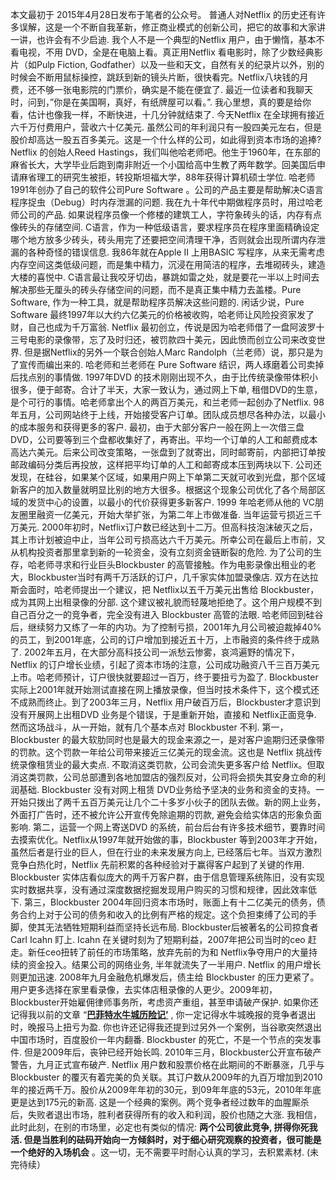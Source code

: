 本文最初于 2015年4月28日发布于笔者的公众号。
普通人对Netflix 的历史还有许多误解，这是一个不断自我革新，修正商业模式的创新公司，把它的故事和大家讲一讲，也许会有不少启迪.
我个人不是一个典型的Netflix 用户，由于懒惰，基本不看电视，不用 DVD，全是在电脑上看。真正用Netflix 看电影时，除了少数经典影片（如Pulp Fiction, Godfather）以及一些和天文，自然有关的纪录片以外，别的时候会不断用鼠标操控，跳跃到新的镜头片断，很快看完。Netflix八块钱的月费，还不够一张电影院的门票价，确实是不能在便宜了.
最近一位读者和我聊天时，问到，”你是在美国啊，真好，有纸牌屋可以看。”. 我心里想，真的要是给你看，估计也像我一样，不断快进，十几分钟就结束了.
今天Netflix 在全球拥有接近六千万付费用户，营收六十亿美元. 虽然公司的年利润只有一股四美元左右，但是股价却高达一股五百多美元。这是一个什么样的公司，如此得到资本市场的追捧?
Netflix 的创始人Reed Hastings，我们叫他哈老师吧。他生于1960年，在东部的麻省长大，大学毕业后跑到南非附近一个小国给高中生教了两年数学。回美国后申请麻省理工的研究生被拒，转投斯坦福大学，88年获得计算机硕士学位.
哈老师1991年创办了自己的软件公司Pure Software 。公司的产品主要是帮助解决C语言程序捉虫（Debug）时内存泄漏的问题.
我在九十年代中期做程序员时，用过哈老师公司的产品.
如果说程序员像一个修楼的建筑工人，字符象砖头的话，内存有点像砖头的存储空间.
C语言，作为一种低级语言，要求程序员在程序里面精确设定哪个地方放多少砖头，砖头用完了还要把空间清理干净，否则就会出现所谓内存泄漏的各种奇怪的错误信息.
我86年就在Apple II 上用BASIC 写程序，从来无需考虑内存空间这类低级问题，而是集中精力，沉浸在用简洁的程序，去堆砌砖头，建造大楼的喜悦中.
C语言最让我咬牙切齿，暴跳如雷之处，就是要花一半以上时间去解决那些无厘头的砖头存储空间的问题，而不是真正集中精力去盖楼。Pure Software, 作为一种工具，就是帮助程序员解决这些问题的.
闲话少说，Pure Software 最终1997年以大约六亿美元的价格被收购，哈老师让风险投资家发了财，自己也成为千万富翁.
Netflix 最初创立，传说是因为哈老师借了一盘阿波罗十三号电影的录像带，忘了及时归还，被罚款四十美元，因此愤而创立公司来改变世界.
但是据Netflix的另外一个联合创始人Marc Randolph（兰老师）说，那只是为了宣传而编出来的.
哈老师和兰老师在 Pure Software 结识，两人琢磨着公司卖掉后找点别的事情做.
1997年DVD 的技术刚刚出现不久，由于比传统录像带体积小很多，便于邮寄。合计了半天，大家一致认为，通过网上下单, 租借DVD的生意，是个可行的事情。哈老师拿出个人的两百万美元，和兰老师一起创办了Netflix.
98年五月，公司网站终于上线，开始接受客户订单。团队成员想尽各种办法，以最小的成本服务和获得更多的客户.
最初，由于大部分客户一般在网上一次借三盘 DVD，公司要等到三个盘都收集好了，再寄出。平均一个订单的人工和邮费成本高达六美元。后来公司改变策略，一张盘到了就寄出，同时邮寄前，内部把订单按邮政编码分类后再投放，这样把平均订单的人工和邮寄成本压到两块以下.
公司还发现，在硅谷，如果某个区域，如果用户网上下单第二天就可收到光盘，那个区域新客户的加入数量就明显比别的地方大很多。根据这个现象公司优化了各个局部区域的发货中心的设置，以最小的代价获得更多新客户.
1999 年哈老师从他的 VC朋友圈里融资一亿美元，开始大举扩张，为第二年上市做准备. 当年运营亏损近三千万美元.
2000年初时，Netflix订户数已经达到十二万。但高科技泡沫破灭之后，其上市计划被迫中止，当年公司亏损高达六千万美元。所幸公司在最后上市前，又从机构投资者那里拿到新的一轮资金，没有立刻资金链断裂的危险.
为了公司的生存，哈老师寻求和行业巨头Blockbuster 的高管接触。作为电影录像出租业的老大，Blockbuster当时有两千万活跃的订户，几千家实体加盟录像店.
双方在达拉斯会面时，哈老师提出一个建议，把 Netflix以五千万美元出售给 Blockbuster，成为其网上出租录像的分部. 这个建议被礼貌而轻蔑地拒绝了。这个用户规模不到自己百分之一的竞争者，完全没有进入 Blockbuster 高管的法眼.
哈老师回到硅谷后，继续努力又练了一年的内功。为了控制亏损，2001年九月公司被迫裁掉40%的员工，到2001年底，公司的订户增加到接近五十万，上市融资的条件终于成熟了.
2002年五月，在大部分高科技公司一派愁云惨雾，哀鸿遍野的情况下，Netflix 的订户增长业绩，引起了资本市场的注意，公司成功融资八千三百万美元上市。哈老师预计，订户很快就要超过一百万，终于要扭亏为盈了.
Blockbuster实际上2001年就开始测试直接在网上播放录像，但当时技术条件下，这个模式还不成熟而终止。到了2003年三月，Netflix 用户破百万后，Blockbuster才意识到没有开展网上出租DVD 业务是个错误，于是重新开始，直接和 Netflix正面竞争.
然而这场战斗，从一开始，就有几个基本点对 Blockbuster 不利.
第一，Blockbuster 的最大软肋同时也是最大的现金来源之一，是对客户逾期归还录像带的罚款。这个罚款一年给公司带来接近三亿美元的现金流。这也是 Netflix 挑战传统录像租赁业的最大卖点.
不取消这类罚款，公司会流失更多客户给 Netflix。但取消这类罚款，公司总部遭到各地加盟店的强烈反对，公司将会损失其安身立命的利润基础.
Blockbuster 没有对网上租赁 DVD业务给予坚决的业务和资金的支持。一开始只拨出了两千五百万美元让几个二十多岁小伙子的团队去做。新的网上业务，外面打广告时，还不被允许公开宣传免除逾期的罚款, 避免会给实体店的形象负面影响.
第二，运营一个网上寄送DVD 的系统，前台后台有许多技术细节，要靠时间去摸索优化。Netflix从1997年就开始做的事，Blockbuster 等到2003年才开始，虽然后者是行业的巨人，但在行业的未来发展方向上, 已经落后七年。当双方激烈竞争白热化时，Netflix 先前积累的各种经验对于赢得客户起到了关键的作用.
Blockbuster 实体店看似庞大的两千万客户群，由于信息管理系统陈旧，没有实现实时数据共享，没有通过深度数据挖掘发现用户购买的习惯和规律，因此效率低下.
第三，Blockbuster 2004年回归资本市场时，账面上有十二亿美元的债务，债务合约上对于公司的债务和收入的比例有严格的规定。这个负担束缚了公司的手脚，使其无法牺牲短期利益而坚持长远布局.
Blockbuster后被著名的公司掠食者Carl Icahn 盯上. Icahn 在关键时刻为了短期利益，2007年把公司当时的ceo 赶走。新任ceo扭转了前任的市场策略，放弃先前的为和 Netflix争夺用户的大量持续的资金投入。结果公司的网络业务, 半年就流失了一半用户. Netflix 的用户增长则更加迅速.
2008年九月金融危机爆发后，债主给 Blockbuster 的压力更紧了。用户更多选择在家里看录像，去实体店租录像的人更少。2009年初，Blockbuster开始雇佣律师事务所，考虑资产重组，甚至申请破产保护.
如果你还记得我以前的文章 “**[巴菲特水牛城历险记’](https://chuan.us/archives/<https:/chuan.us/archives/263>)** , 你一定记得水牛城晚报的竞争者退出时，晚报马上扭亏为盈. 你也许还记得我还提到过另外一个案例，当谷歌突然退出中国市场时，百度股价一年内翻番.
Blockbuster 的死亡，不是一个节点的突发事件. 但是2009年后，丧钟已经开始长鸣. 2010年三月，Blockbuster公开宣布破产警告，九月正式宣布破产.
Netflix 用户数和股票价格在此期间的不断暴涨，几乎与 Blockbuster 的覆灭有着完美的负关联。其订户数从2009年的九百万增加到2010年的接近两千万。股价从2009年年初的30元，到09年年底的53元，2010年年底更是达到175元的新高.
这是一个经典的案例。两个竞争者经过数年的血腥厮杀后，失败者退出市场，胜利者获得所有的收入和利润，股价也随之大涨.
我相信，此时此刻，在别的市场里，必定也有类似的情况: **两个公司彼此竞争, 拼得你死我活. 但是当胜利的砝码开始向一方倾斜时，对于细心研究观察的投资者，很可能是一个绝好的入场机会** 。这一切，无不需要平时耐心认真的学习，去积累素材.
(未完待续）
